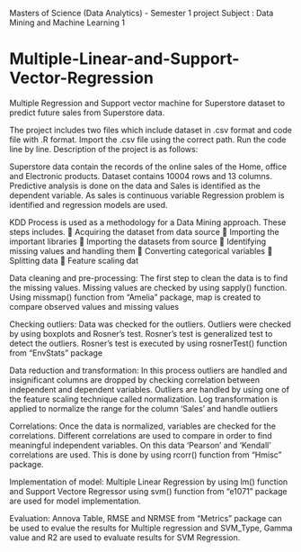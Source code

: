 Masters of Science (Data Analytics) - Semester 1 project Subject : Data Mining and Machine Learning 1

# Multiple-Linear-and-Support-Vector-Regression
Multiple Regression  and Support vector machine for Superstore dataset to  predict future sales from Superstore data.

The project includes two files which include dataset in .csv format and code file with .R format. Import the .csv file using the correct path. Run the code line by line. Description of the project is as follows:


Superstore data contain the records of the online sales of the Home, office and Electronic products. Dataset contains 10004 rows and 13 columns. Predictive analysis is done on the data and Sales is identified as the dependent variable. As sales is continuous variable Regression problem is identified and regression models are used.

KDD Process is used as a methodology for a Data Mining approach.
These steps includes.
 Acquiring the dataset from data source
 Importing the important libraries
 Importing the datasets from source
 Identifying missing values and handling them
 Converting categorical variables 
 Splitting data
 Feature scaling dat

Data cleaning and pre-processing: The first step to clean the data is to find the missing values. Missing values are checked by using sapply() function. Using missmap() function from “Amelia” package, map is created to compare observed values and missing values

Checking outliers: Data was checked for the outliers. Outliers were checked by using boxplots and Rosner’s test. Rosner’s test is generalized test to detect the outliers. Rosner’s test is executed by using rosnerTest() function from “EnvStats” package

Data reduction and transformation: In this process outliers are handled and insignificant columns are dropped by checking correlation between independent and dependent variables. Outliers are handled by using one of the feature scaling technique called normalization. Log transformation is applied to normalize the range for the column ‘Sales’ and handle outliers

Correlations: Once the data is normalized, variables are checked for the correlations. Different correlations are used to compare in order to find meaningful independent variables. On this data ‘Pearson’ and ‘Kendall’ correlations are used. This is done by using rcorr() function from “Hmisc” package. 

Implementation of model: Multiple Linear Regression by using lm() function and Support Vectore Regressor using svm() function from “e1071” package are used for model implementation.

Evaluation: Annova Table, RMSE and NRMSE from “Metrics” package can be used to evalue the results for Multiple regression and SVM_Type, Gamma value and R2 are used to evaluate results for SVM Regression.

